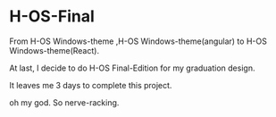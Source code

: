 # H-OS-Final

From H-OS Windows-theme ,H-OS Windows-theme(angular) to H-OS Windows-theme(React).

At last, I decide to do H-OS Final-Edition for my graduation design.

It leaves me 3 days to complete this project.

oh my god. So nerve-racking.

